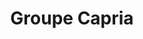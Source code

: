 ---
title: "Groupe Capria"
description: "..."
banner:
  title: Votre partenaire fiable et économique pour vos travaux d’externalisation
  content: Expert en outsourcing qui répond à vos besoins sur vos projets d’externalisation tout en respectant votre budget.
  image: /images/banner-art.png
  button:
    label: "Contactez Nous"
    link: "/contact"
    enable: true

# services
services:
  - title: "Capria Security"
    content: "Filiale du Groupe CAPRIA créée en 2022, CAPRIA Security est une agence de sécurité privée intervient dans les domaines de la Sûreté / Sécurité et de la protection rapprochée sis à Antananarivo."
    images:
      - "/images/security/siren.png"
      - "/images/security/police-dog.png"
      - "/images/security/police-car.png"
    button:
      enable: true
      label: Consulter
      link: /security

  - title: "Capria Agency"
    content: "Lorem ipsum dolor sit amet, consectetur adipiscing elit. Consequat tristique eget amet, tempus eu at consecttur. Leo facilisi nunc viverra tellus. Ac laoreet sit vel consquat. consectetur adipiscing elit. Consequat tristique eget amet, tempus eu at consecttur. Leo facilisi nunc viverra tellus. Ac laoreet sit vel consquat."
    images: 
      - "/images/agency/outsource.png"
      - "/images/agency/outsourcing.png"
    button:
      enable: true
      label: Consulter
      link: /agency
  
  - title: "Capria Tech"
    content: "Filiale du Groupe CAPRIA crée en 2022, CAPRIA TECH est une agence digitale qui dans le domaine du Web, Programmation, Developpement d'application, Maintenance Informatique, Systeme et Reseau."
    images:
      - "/images/tech/app-settings.png"
      - "/images/tech/app.png"
      - "/images/tech/coding.png"
      - "/images/tech/web-development.png"
    button:
      enable: true
      label: Consulter
      link: /tech


  - title: "Capria Event"
    content: "Lorem ipsum dolor sit amet, consectetur adipiscing elit. Consequat tristique eget amet, tempus eu at consecttur. Leo facilisi nunc viverra tellus. Ac laoreet sit vel consquat. consectetur adipiscing elit. Consequat tristique eget amet, tempus eu at consecttur. Leo facilisi nunc viverra tellus. Ac laoreet sit vel consquat."
    images:
      - "/images/event/wedding-arch.png"
      - "/images/event/event.png"
      - "/images/event/opening-ceremony.png"
      - "/images/event/billboard.png"
      - "/images/event/wedding-rings.png"
    button:
      enable: true
      label: Consulter
      link: /event


  - title: "Capria Outsourcing"
    content: "Expert en outsourcing, Capria répond à vos besoins sur vos projets d'externalisation en respectant votre budget. Nous vous proposons une équipe d'experts ayant au moins 5 ans d'expérience dans chaque domaine. Chacun excelle brillamment dans chaque métier et possède de solide référence au niveau international"
    images:
      - "/images/event/billboard.png"
    button:
      enable: true
      label: Consulter
      link: /outsourcing
# workflow
workflow: 
  title: "Experience the best workflow with us"
  image: "/images/banner.jpg"
  description: "Lorem ipsum dolor sit amet, consectetur adipiscing elit. Consequat tristique eget amet, tempus eu at consecttur."

# call_to_action
call_to_action:
  title: Prêt à collaborer?
  content: Lorem ipsum dolor sit amet, consectetur adipiscing elit. Consequat tristique eget amet, tempus eu at consecttur.
  image: '/images/cta.png'
  button:
    enable: true
    label: "Contactez Nous"
    link: "/contact"
---